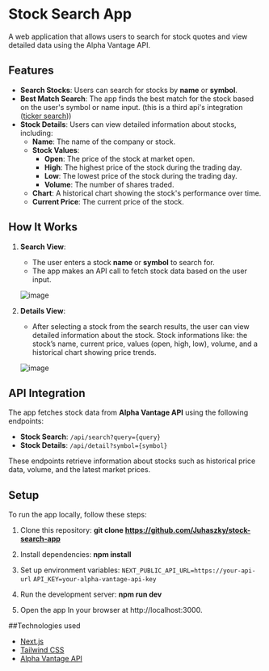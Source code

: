 # Stock Search App

A web application that allows users to search for stock quotes and view detailed data using the Alpha Vantage API.

## Features

- **Search Stocks**: Users can search for stocks by **name** or **symbol**.
- **Best Match Search**: The app finds the best match for the stock based on the user's symbol or name input. (this is a third api's integration ([ticker search][1]))
- **Stock Details**: Users can view detailed information about stocks, including:
  - **Name**: The name of the company or stock.
  - **Stock Values**:
    - **Open**: The price of the stock at market open.
    - **High**: The highest price of the stock during the trading day.
    - **Low**: The lowest price of the stock during the trading day.
    - **Volume**: The number of shares traded.
  - **Chart**: A historical chart showing the stock's performance over time.
  - **Current Price**: The current price of the stock.

## How It Works

1. **Search View**:
   - The user enters a stock **name** or **symbol** to search for.
   - The app makes an API call to fetch stock data based on the user input.
   
   ![image](https://github.com/user-attachments/assets/242e275e-b3a3-43a7-be1f-0c1eb0468c53)



2. **Details View**:
   - After selecting a stock from the search results, the user can view detailed information about the stock. Stock informations like: the stock’s name, current price, values (open, high, low), volume, and a historical chart showing price trends.
  
   ![image](https://github.com/user-attachments/assets/20bfd786-d2a2-4571-822f-adc138521c00)


## API Integration

The app fetches stock data from **Alpha Vantage API** using the following endpoints:
- **Stock Search**: `/api/search?query={query}`
- **Stock Details**: `/api/detail?symbol={symbol}`

These endpoints retrieve information about stocks such as historical price data, volume, and the latest market prices.

## Setup

To run the app locally, follow these steps:

1. Clone this repository:
   **git clone https://github.com/Juhaszky/stock-search-app**
   
2. Install dependencies:
 **npm install**
3. Set up environment variables:
`NEXT_PUBLIC_API_URL=https://your-api-url`
`API_KEY=your-alpha-vantage-api-key`
4. Run the development server:
**npm run dev**

5. Open the app
In your browser at http://localhost:3000.

##Technologies used
- [Next.js][2]
- [Tailwind CSS][3]
- [Alpha Vantage API][4]

[1]: https://www.alphavantage.co/documentation/#symbolsearch "ticker search"
[2]: https://nextjs.org/ "Next.js"
[3]: https://tailwindcss.com/ "Tailwind CSS"
[4]: https://www.alphavantage.co/ "Alpha Vantage API"
